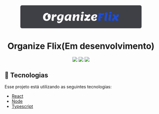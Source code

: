  <p align='center'><img width='400' src="./.github/logo.png"/></p>

 <h1 align="center">Organize Flix(Em desenvolvimento)</h1>

 <p align='center'>
<img src="https://img.shields.io/github/repo-size/Savio-Anjos/Organize-Robbies?color=3B82F6">
<img src="https://img.shields.io/github/languages/count/Savio-Anjos/Organize-Robbies?color=3B82F6">
<img src="https://img.shields.io/github/last-commit/Savio-Anjos/Organize-Robbies?color=3B82F6">
</p>

## 🚀 Tecnologias
Esse projeto está utilizando as seguintes tecnologias:
 

- [React](https://pt-br.reactjs.org/)
- [Node](https://nodejs.org/en/)
- [Typescript](https://www.typescriptlang.org/)


 
